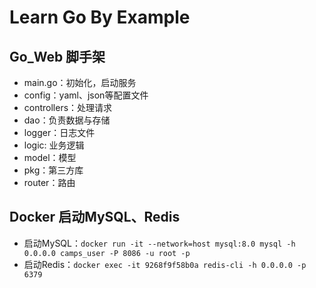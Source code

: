 # Learn Go By Example


## Go_Web 脚手架
- main.go：初始化，启动服务
- config：yaml、json等配置文件
- controllers：处理请求
- dao：负责数据与存储
- logger：日志文件
- logic: 业务逻辑
- model：模型
- pkg：第三方库
- router：路由

## Docker 启动MySQL、Redis

- 启动MySQL：`docker run -it --network=host mysql:8.0 mysql -h 0.0.0.0 camps_user -P 8086 -u root -p`
- 启动Redis：`docker exec -it 9268f9f58b0a redis-cli -h 0.0.0.0 -p 6379`